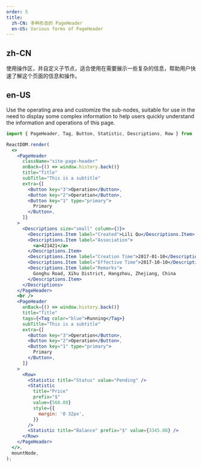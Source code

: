 ```yaml
---
order: 5
title:
  zh-CN: 多种形态的 PageHeader
  en-US: Various forms of PageHeader
---
```


## zh-CN

使用操作区，并自定义子节点，适合使用在需要展示一些复杂的信息，帮助用户快速了解这个页面的信息和操作。

## en-US

Use the operating area and customize the sub-nodes, suitable for use in the need to display some complex information to help users quickly understand the information and operations of this page.

```jsx
import { PageHeader, Tag, Button, Statistic, Descriptions, Row } from '@ezviz/evvd';

ReactDOM.render(
  <>
    <PageHeader
      className="site-page-header"
      onBack={() => window.history.back()}
      title="Title"
      subTitle="This is a subtitle"
      extra={[
        <Button key="3">Operation</Button>,
        <Button key="2">Operation</Button>,
        <Button key="1" type="primary">
          Primary
        </Button>,
      ]}
    >
      <Descriptions size="small" column={3}>
        <Descriptions.Item label="Created">Lili Qu</Descriptions.Item>
        <Descriptions.Item label="Association">
          <a>421421</a>
        </Descriptions.Item>
        <Descriptions.Item label="Creation Time">2017-01-10</Descriptions.Item>
        <Descriptions.Item label="Effective Time">2017-10-10</Descriptions.Item>
        <Descriptions.Item label="Remarks">
          Gonghu Road, Xihu District, Hangzhou, Zhejiang, China
        </Descriptions.Item>
      </Descriptions>
    </PageHeader>
    <br />
    <PageHeader
      onBack={() => window.history.back()}
      title="Title"
      tags={<Tag color="blue">Running</Tag>}
      subTitle="This is a subtitle"
      extra={[
        <Button key="3">Operation</Button>,
        <Button key="2">Operation</Button>,
        <Button key="1" type="primary">
          Primary
        </Button>,
      ]}
    >
      <Row>
        <Statistic title="Status" value="Pending" />
        <Statistic
          title="Price"
          prefix="$"
          value={568.08}
          style={{
            margin: '0 32px',
          }}
        />
        <Statistic title="Balance" prefix="$" value={3345.08} />
      </Row>
    </PageHeader>
  </>,
  mountNode,
);
```

<style>
tr:last-child td {
  padding-bottom: 0;
}
</style>
